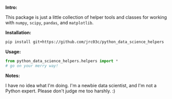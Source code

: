 **Intro:**

This package is just a little collection of helper tools and classes for working with `numpy`, `scipy`, `pandas`, and `matplotlib`.

**Installation:**

```bash
pip install git+https://github.com/jrc03c/python_data_science_helpers
```

**Usage:**

```python
from python_data_science_helpers.helpers import *
# go on your merry way!
```

**Notes:**

I have no idea what I'm doing. I'm a newbie data scientist, and I'm not a Python expert. Please don't judge me too harshly. :)
